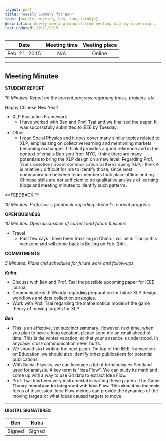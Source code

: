 ```yaml
---
layout: post
title: "Weekly Summary for Ben"
tags: [weekly, meeting, ben, koo, kotokje]
description: Weekly meeting minutes from meeting with my supervisor.
last_updated: 02/21/2015
---
```


|**Date** |**Meeting time**|**Meeting place**
| ------------- |:----------------:|:-------:
|Feb. 21, 2015| N/A | Online


----------


Meeting Minutes
------

 **STUDENT REPORT** 

 *10 Minutes: Report on the current progress regarding thesis, projects, etc.*

Happy Chinese New Year!

 - XLP Evaluation Framework
	 - I have worked with Ben and Prof. Tsai and we finalized the paper. It was successfully submitted to IEEE by Tuesday. 
 - Other
	- I read Social Physics and it does cover many similar topics related to XLP, emphasizing on collective learning and mentioning markets becoming exchanges.  I think it provides a good reference and in the context of emails Ben sent from NYC, I think there are many potentials to bring the XLP design on a new level. Regarding Prof. Tsai's questions about communication patterns during XLP, I think it is relatively difficult for me to identify those, since most communication between team members took place offline and my Chinese skills are not sufficient to do qualitative analysis of learning blogs and meeting minutes to identify such patterns.


 

**FEEDBACK **
 
 *10 Minutes: Professor's feedback regarding student's current progress.*
 


**OPEN BUSINESS**

*10 Minutes: Open discussion of current and future business*

- Travel
	- Past few days I have been travelling in China. I will be in Tianjin this weekend and will come back to Beijing on Feb. 24th. 

**COMMITMENTS**

*5 Minutes: Plans and schedules for future work and follow-ups*



***Kuba***:

- Discuss with Ben and Prof. Tsai the possible upcoming paper for IEEE journal
- Communicate with Woody regarding preparation for future XLP design, workflows and data collection strategies.
- Work with Prof. Tsai regarding the mathematical model of the game theory of moving targets for XLP

***Ben***:

- This is an effective, yet succinct summary. However, next time, when you plan to have a long vacation, please send me an email ahead of time. This is the winter vacation, so that your absence is understood. In anycase, close communication never hurts.
- We should start writing the next paper. On top of the IEEE Transaction on Education, we should also identify other publications for potential publications.
- With Social Physics, we can leverage a lot of terminologies Pentland used for analysis. A key term is "Idea Flow". We can study its math and come up with a way to use Git data to extract Idea Flow.
- Prof. Tsai has been very instrumental in writing these papers. The Game Theory model can be integrated with Idea Flow. This should be the main focus of discussion. Idea Flow metrics can provide the dynamics of the moving targets or what Ideas caused targets to move.


----------


**DIGITAL SIGNATURES**

|**Ben** |**Kuba**|
| ------------- |----------------|
|Signed| Signed
